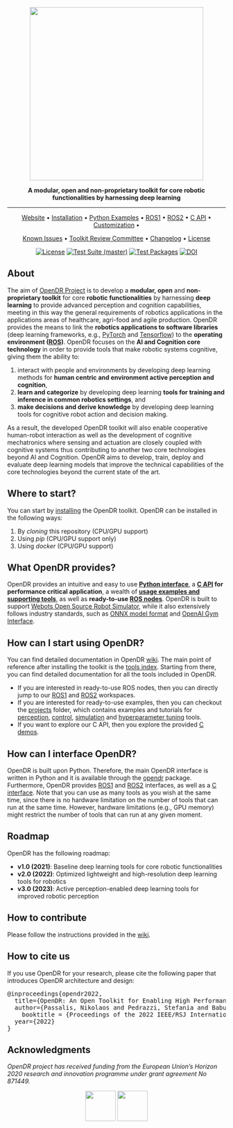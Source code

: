 <div align="center">

<img src="docs/reference/images/opendr_logo.png" width="400px">

**A modular, open and non-proprietary toolkit for core robotic functionalities by harnessing deep learning**
______________________________________________________________________

<p align="center">
  <a href="https://www.opendr.eu/">Website</a> •
  <a href="docs/reference/installation.md">Installation</a> •
  <a href="projects/python">Python Examples</a> •
  <a href="projects/opendr_ws">ROS1</a> •
  <a href="projects/opendr_ws_2">ROS2</a> •
  <a href="projects/c_api">C API</a> •
  <a href="docs/reference/customize.md">Customization</a> •
  
  <a href="docs/reference/issues.md">Known Issues</a> •
  <a href="TRC.md">Toolkit Review Committee</a> •
  <a href="CHANGELOG.md">Changelog</a> •
  <a href="LICENSE">License</a>
</p>

[![License](https://img.shields.io/badge/License-Apache_2.0-blue.svg)](https://opensource.org/licenses/Apache-2.0)
[![Test Suite (master)](https://github.com/opendr-eu/opendr/actions/workflows/tests_suite.yml/badge.svg)](https://github.com/opendr-eu/opendr/actions/workflows/tests_suite.yml)
[![Test Packages](https://github.com/opendr-eu/opendr/actions/workflows/test_packages.yml/badge.svg)](https://github.com/opendr-eu/opendr/actions/workflows/test_packages.yml)
[![DOI](https://zenodo.org/badge/DOI/10.5281/zenodo.7540781.svg)](https://doi.org/10.5281/zenodo.7540781)

</div>

## About

The aim of [OpenDR Project](https://opendr.eu) is to develop a **modular, open** and **non-proprietary toolkit** for core **robotic functionalities** by harnessing **deep learning** to provide advanced perception and cognition capabilities, meeting in this way the general requirements of robotics applications in the applications areas of healthcare, agri-food and agile production.
OpenDR provides the means to link the **robotics applications to software libraries** (deep learning frameworks, e.g., [PyTorch](https://pytorch.org/) and [Tensorflow](https://www.tensorflow.org/)) to the **operating environment ([ROS](https://www.ros.org/))**.
OpenDR focuses on the **AI and Cognition core technology** in order to provide tools that make robotic systems cognitive, giving them the ability to:
1. interact with people and environments by developing deep learning methods for **human centric and environment active perception and cognition**,
2. **learn and categorize** by developing deep learning **tools for training and inference in common robotics settings**, and
3. **make decisions and derive knowledge** by developing deep learning tools for cognitive robot action and decision making.

As a result, the developed OpenDR toolkit will also enable cooperative human-robot interaction as well as the development of cognitive mechatronics where sensing and actuation are closely coupled with cognitive systems thus contributing to another two core technologies beyond AI and Cognition.
OpenDR aims to develop, train, deploy and evaluate deep learning models that improve the technical capabilities of the core technologies beyond the current state of the art.


## Where to start?

You can start by [installing](docs/reference/installation.md) the OpenDR toolkit.
OpenDR can be installed in the following ways:
1. By *cloning* this repository (CPU/GPU support)
2. Using *pip* (CPU/GPU support only)
3. Using *docker* (CPU/GPU support)


## What OpenDR provides?

OpenDR provides an intuitive and easy to use **[Python interface](src/opendr)**, a **[C API](src/c_api) for performance critical application**, a wealth of **[usage examples and supporting tools](projects)**, as well as **ready-to-use [ROS nodes](projects/opendr_ws)**.
OpenDR is built to support [Webots Open Source Robot Simulator](https://cyberbotics.com/), while it also extensively follows industry standards, such as [ONNX model format](https://onnx.ai/) and [OpenAI Gym Interface](https://gym.openai.com/).

## How can I start using OpenDR?

You can find detailed documentation in OpenDR [wiki](https://github.com/opendr-eu/opendr/wiki).
The main point of reference after installing the toolkit is the [tools index](docs/reference/index.md).
Starting from there, you can find detailed documentation for all the tools included in OpenDR.

- If you are interested in ready-to-use ROS nodes, then you can directly jump to our [ROS1](projects/opendr_ws) and [ROS2](projects/opendr_ws_2) workspaces.
- If you are interested for ready-to-use examples, then you can checkout the [projects](projects/python) folder, which contains examples and tutorials for [perception](projects/python/perception), [control](projects/python/control), [simulation](projects/python/simulation) and [hyperparameter tuning](projects/python/utils) tools.
- If you want to explore our C API, then you explore the provided [C demos](projects/c_api).

## How can I interface OpenDR?

OpenDR is built upon Python.
Therefore, the main OpenDR interface is written in Python and it is available through the [opendr](src/opendr) package.
Furthermore, OpenDR provides [ROS1](projects/opendr_ws) and [ROS2](projects/opendr_ws_2) interfaces, as well as a [C interface](projects/c_api).
Note that you can use as many tools as you wish at the same time, since there is no hardware limitation on the number of tools that can run at the same time.
However, hardware limitations (e.g., GPU memory) might restrict the number of tools that can run at any given moment.



## Roadmap
OpenDR has the following roadmap:
- **v1.0 (2021)**: Baseline deep learning tools for core robotic functionalities
- **v2.0 (2022)**: Optimized lightweight and high-resolution deep learning tools for robotics
- **v3.0 (2023)**: Active perception-enabled deep learning tools for improved robotic perception

## How to contribute
Please follow the instructions provided in the [wiki](https://github.com/opendr-eu/opendr/wiki).

## How to cite us
If you use OpenDR for your research, please cite the following paper that introduces OpenDR architecture and design:
<pre>
@inproceedings{opendr2022,
  title={OpenDR: An Open Toolkit for Enabling High Performance, Low Footprint Deep Learning for Robotics},
  author={Passalis, Nikolaos and Pedrazzi, Stefania and Babuska, Robert and Burgard, Wolfram and Dias, Daniel and Ferro, Francesco and Gabbouj, Moncef and Green, Ole and Iosifidis, Alexandros and Kayacan, Erdal and Kober, Jens and Michel, Olivier and Nikolaidis, Nikos and Nousi, Paraskevi and Pieters, Roel and Tzelepi, Maria and Valada, Abhinav and Tefas, Anastasios},
    booktitle = {Proceedings of the 2022 IEEE/RSJ International Conference on Intelligent Robots and Systems (to appear)},
  year={2022}
}
</pre>



## Acknowledgments
*OpenDR project has received funding from the European Union’s Horizon 2020 research and innovation programme under grant agreement No 871449.*
<div align="center">
<img src="https://user-images.githubusercontent.com/16520105/123549590-6a9f4b00-d772-11eb-998a-ed4c70133617.png" height="70"> <img src="https://user-images.githubusercontent.com/16520105/123549536-31ff7180-d772-11eb-9c81-6cc98b7d2e1e.png" height="70">
</div>
